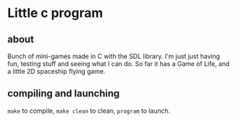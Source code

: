 # Little c program

## about

Bunch of mini-games made in C with the SDL library. I'm just just having fun, testing stuff and seeing what I can do. So far it has a Game of Life, and a little 2D spaceship flying game.

## compiling and launching

`make` to compile, `make clean` to clean, `program` to launch.

